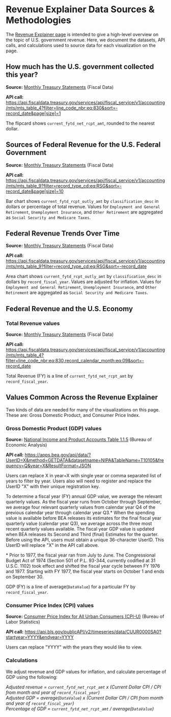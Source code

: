 # Revenue Explainer Data Sources & Methodologies

The [Revenue Explainer page](https://fiscaldata.treasury.gov/americas-finance-guide/government-revenue/) is intended to give a high-level overview on the topic of U.S. government revenue. Here, we document the datasets, API calls, and calculations used to source data for each visualization on the page.


## How much has the U.S. government collected this year?

**Source:** [Monthly Treasury Statements](https://fiscaldata.treasury.gov/datasets/monthly-treasury-statement/receipts-of-the-u-s-government) (Fiscal Data)

**API call:** https://api.fiscaldata.treasury.gov/services/api/fiscal_service/v1/accounting/mts/mts_table_4?filter=line_code_nbr:eq:830&sort=-record_date&page[size]=1

The flipcard shows `current_fytd_net_rcpt_amt`, rounded to the nearest dollar. 


## Sources of Federal Revenue for the U.S. Federal Government 

**Source:** [Monthly Treasury Statements](https://fiscaldata.treasury.gov/datasets/monthly-treasury-statement/summary-of-receipts-by-source-and-outlays-by-function-of-the-u-s-government) (Fiscal Data)

**API call:** https://api.fiscaldata.treasury.gov/services/api/fiscal_service/v1/accounting/mts/mts_table_9?filter=record_type_cd:eq:RSG&sort=-record_date&page[size]=10

Bar chart shows `current_fytd_rcpt_outly_amt` by `classification_desc` in dollars or percentage of total revenue. Values for `Employment and General Retirement`, `Unemployment Insurance`, and `Other Retirement` are aggregated as `Social Security and Medicare Taxes`.


## Federal Revenue Trends Over Time

**Source:** [Monthly Treasury Statements](https://fiscaldata.treasury.gov/datasets/monthly-treasury-statement/summary-of-receipts-by-source-and-outlays-by-function-of-the-u-s-government) (Fiscal Data)

**API call:** https://api.fiscaldata.treasury.gov/services/api/fiscal_service/v1/accounting/mts/mts_table_9?filter=record_type_cd:eq:RSG&sort=-record_date

Area chart shows `current_fytd_rcpt_outly_amt` by `classification_desc` in dollars by `record_fiscal_year`. Values are adjusted for inflation. Values for `Employment and General Retirement`, `Unemployment Insurance`, and `Other Retirement` are aggregated as `Social Security and Medicare Taxes`.


## Federal Revenue and the U.S. Economy

### Total Revenue values

**Source:** [Monthly Treasury Statements](https://fiscaldata.treasury.gov/datasets/monthly-treasury-statement/receipts-of-the-u-s-government) (Fiscal Data)

**API call:** https://api.fiscaldata.treasury.gov/services/api/fiscal_service/v1/accounting/mts/mts_table_4?filter=line_code_nbr:eq:830,record_calendar_month:eq:09&sort=-record_date

Total Revenue (FY) is a line of `current_fytd_net_rcpt_amt` by `record_fiscal_year`.

## Values Common Across the Revenue Explainer
Two kinds of data are needed for many of the visualizations on this page. These are: Gross Domestic Product, and Consumer Price Index.
### Gross Domestic Product (GDP) values	

**Source:** [National Income and Product Accounts Table 1.1.5](https://apps.bea.gov/iTable/iTable.cfm?reqid=19&step=3&isuri=1&nipa_table_list=5&categories=survey) (Bureau of Economic Analysis)

**API call:** https://apps.bea.gov/api/data/?UserID=X&method=GETDATA&datasetname=NIPA&TableName=T10105&frequency=Q&year=X&ResultFormat=JSON	

Users can replace X in year=X with single year or comma separated list of years to filter by year. Users also will need to register and replace the UserID "X" with their unique registration key.

To determine a fiscal year (FY) annual GDP value, we average the relevant quarterly values. As the fiscal year runs from October through September, we average four relevant quarterly values from calendar year Q4 of the previous calendar year through calendar year Q3.* When the spending value is available before BEA releases its estimates for the final fiscal year quarterly value (calendar year Q3), we average across the three most recent quarterly values available. The fiscal year GDP value is updated when BEA releases its Second and Third (final) Estimates for the quarter.
Before using the API, users must obtain a unique 36-character UserID.  This UserID will replace "X" in the API call above.

\* Prior to 1977, the fiscal year ran from July to June. The Congressional Budget Act of 1974 (Section 501 of P.L. 93-344, currently codified at 31 U.S.C. 1102) took effect and shifted the fiscal year cycle between FY 1976 and 1977. Starting with FY 1977, the fiscal year starts on October 1 and ends on September 30.

GDP (FY) is a line of average(`DataValue`) for a particular FY by `record_fiscal_year`.

### Consumer Price Index (CPI) values

**Source:** [Consumer Price Index for All Urban Consumers (CPI-U)](https://data.bls.gov/timeseries/CUUR0000SA0) (Bureau of Labor Statistics)

**API call:** https://api.bls.gov/publicAPI/v2/timeseries/data/CUUR0000SA0?startyear=YYYY&endyear=YYYY

Users can replace "YYYY" with the years they would like to view.

### Calculations
We adjust revenue and GDP values for inflation, and calculate percentage of GDP using the following:

*Adjusted revenue = `current_fytd_net_rcpt_amt` x (Current Dollar CPI / CPI from month and year of `record_fiscal_year`)* <br>
*Adjusted GDP = average(`DataValue`) x (Current Dollar CPI / CPI from month and year of `record_fiscal_year`)*	<br>
*Percentage of GDP = `current_fytd_net_rcpt_amt` / average(`DataValue`)*


